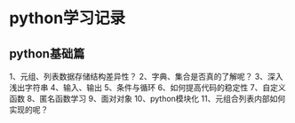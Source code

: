 # python学习记录
## python基础篇
1、元组、列表数据存储结构差异性？
2、字典、集合是否真的了解呢？
3、深入浅出字符串
4、输入、输出
5、条件与循环
6、如何提高代码的稳定性
7、自定义函数
8、匿名函数学习
9、面对对象
10、python模块化
11、元组合列表内部如何实现的呢？
